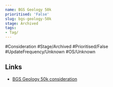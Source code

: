 ```yaml
---
name: BGS Geology 50k
prioritised: 'False'
slug: bgs-geology-50k
stage: Archived
tags:
- Tag/
---
```


#Consideration #Stage/Archived #Prioritised/False #UpdateFrequency/Unknown #OS/Unknown



## Links

* [BGS Geology 50k consideration](https://design.planning.data.gov.uk/planning-consideration/bgs-geology-50k)